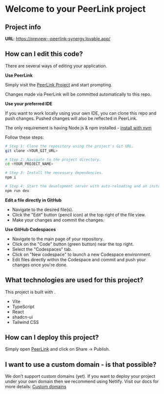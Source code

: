 
# Welcome to your PeerLink project

## Project info

**URL**: https://preview--peerlink-synergy.lovable.app/

## How can I edit this code?

There are several ways of editing your application.

**Use PeerLink**

Simply visit the [PeerLink Project](https://peerlink.dev/projects/3be5d999-c57f-4e4a-a249-7836e3b646e9) and start prompting.

Changes made via PeerLink will be committed automatically to this repo.

**Use your preferred IDE**

If you want to work locally using your own IDE, you can clone this repo and push changes. Pushed changes will also be reflected in PeerLink.

The only requirement is having Node.js & npm installed - [install with nvm](https://github.com/nvm-sh/nvm#installing-and-updating)

Follow these steps:

```sh
# Step 1: Clone the repository using the project's Git URL.
git clone <YOUR_GIT_URL>

# Step 2: Navigate to the project directory.
cd <YOUR_PROJECT_NAME>

# Step 3: Install the necessary dependencies.
npm i

# Step 4: Start the development server with auto-reloading and an instant preview.
npm run dev
```

**Edit a file directly in GitHub**

- Navigate to the desired file(s).
- Click the "Edit" button (pencil icon) at the top right of the file view.
- Make your changes and commit the changes.

**Use GitHub Codespaces**

- Navigate to the main page of your repository.
- Click on the "Code" button (green button) near the top right.
- Select the "Codespaces" tab.
- Click on "New codespace" to launch a new Codespace environment.
- Edit files directly within the Codespace and commit and push your changes once you're done.

## What technologies are used for this project?

This project is built with .

- Vite
- TypeScript
- React
- shadcn-ui
- Tailwind CSS

## How can I deploy this project?

Simply open [PeerLink](https://peerlink.dev/projects/3be5d999-c57f-4e4a-a249-7836e3b646e9) and click on Share -> Publish.

## I want to use a custom domain - is that possible?

We don't support custom domains (yet). If you want to deploy your project under your own domain then we recommend using Netlify. Visit our docs for more details: [Custom domains](https://docs.peerlink.dev/tips-tricks/custom-domain/)
